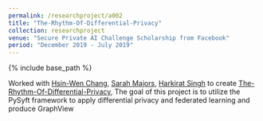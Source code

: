```yaml
---
permalink: /researchproject/a002
title: "The-Rhythm-Of-Differential-Privacy"
collection: researchproject
venue: "Secure Private AI Challenge Scholarship from Facebook"
period: "December 2019 - July 2019"
---
```


{% include base_path %}


Worked with [Hsin-Wen Chang](https://www.linkedin.com/in/hsin-wen-chang/), [Sarah Majors](https://www.linkedin.com/in/sarah-majors-030991a5/), [Harkirat Singh](https://www.linkedin.com/in/harkirat155/) to create
[The-Rhythm-Of-Differential-Privacy](https://github.com/ahkhalwai/UdacityOpenSource/tree/master/The-Rhythm-Of-Differential-Privacy), The goal of this project is to utilize the PySyft framework to apply differential privacy and federated learning and produce
GraphView
